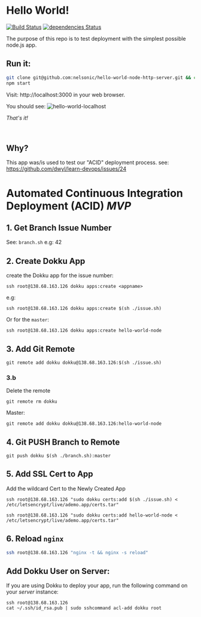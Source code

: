 # Hello World!

[![Build Status](https://travis-ci.org/nelsonic/hello-world-node-http-server.svg?branch=master)](https://travis-ci.org/nelsonic/hello-world-node-http-server)
[![dependencies Status](https://david-dm.org/nelsonic/hello-world-node-http-server/status.svg)](https://david-dm.org/nelsonic/hello-world-node-http-server)


The purpose of this repo is to test deployment
with the simplest possible node.js app.

## Run it:

```sh
git clone git@github.com:nelsonic/hello-world-node-http-server.git && cd hello-world-node-http-server
npm start
```
Visit: http://localhost:3000 in your web browser.

You should see:
![hello-world-localhost](https://user-images.githubusercontent.com/194400/40722414-2d239d5a-6414-11e8-98a2-31c1a307c2c3.png)


_That's it!_

<br />


## Why?

This app was/is used to test our "ACID" deployment process.
see: https://github.com/dwyl/learn-devops/issues/24




# Automated Continuous Integration Deployment (ACID) _MVP_

## 1. Get Branch Issue Number

See: `branch.sh`
e.g: 42

## 2. Create Dokku App

create the Dokku app for the issue number:
```
ssh root@138.68.163.126 dokku apps:create <appname>
```
e.g:
```
ssh root@138.68.163.126 dokku apps:create $(sh ./issue.sh)
```
Or for the `master`:
```
ssh root@138.68.163.126 dokku apps:create hello-world-node
```


## 3. Add Git Remote

```
git remote add dokku dokku@138.68.163.126:$(sh ./issue.sh)
```
### 3.b

Delete the remote
```
git remote rm dokku
```
Master:
```
git remote add dokku dokku@138.68.163.126:hello-world-node
```

## 4. Git PUSH Branch to Remote

```
git push dokku $(sh ./branch.sh):master
```

## 5. Add SSL Cert to App

Add the wildcard Cert to the Newly Created App

```
ssh root@138.68.163.126 "sudo dokku certs:add $(sh ./issue.sh) < /etc/letsencrypt/live/ademo.app/certs.tar"
```

```
ssh root@138.68.163.126 "sudo dokku certs:add hello-world-node < /etc/letsencrypt/live/ademo.app/certs.tar"
```

## 6. Reload `nginx`

```sh
ssh root@138.68.163.126 "nginx -t && nginx -s reload"
```

## Add Dokku User on Server:

If you are using Dokku to deploy your app,
run the following command on your _server_ instance:
```
ssh root@138.68.163.126
cat ~/.ssh/id_rsa.pub | sudo sshcommand acl-add dokku root
```
